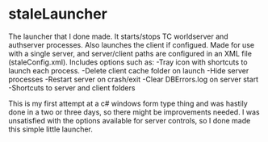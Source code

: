 # staleLauncher
The launcher that I done made.
It starts/stops TC worldserver and authserver processes. Also launches the client if configued. Made for use with a single server, and server/client paths are configured in an XML file (staleConfig.xml). Includes options such as:
-Tray icon with shortcuts to launch each process.
-Delete client cache folder on launch
-Hide server processes
-Restart server on crash/exit
-Clear DBErrors.log on server start
-Shortcuts to server and client folders

This is my first attempt at a c# windows form type thing and was hastily done in a two or three days, so there might be improvements needed. I was unsatisfied with the options available for server controls, so I done made this simple little launcher.